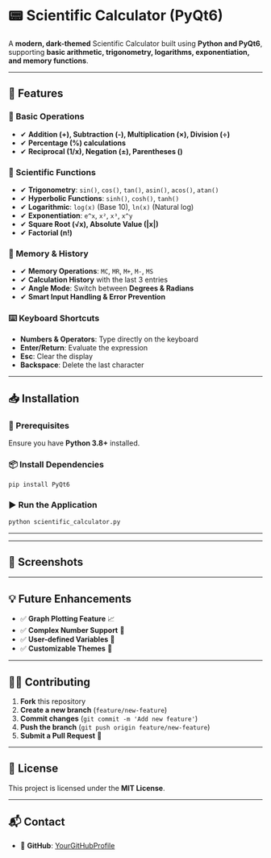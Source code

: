 # 📟 Scientific Calculator (PyQt6)

A **modern, dark-themed** Scientific Calculator built using **Python and PyQt6**, supporting **basic arithmetic, trigonometry, logarithms, exponentiation, and memory functions**.



---

## 🚀 Features

### 🔢 Basic Operations

- ✔ **Addition (+), Subtraction (-), Multiplication (×), Division (÷)**
- ✔ **Percentage (%) calculations**
- ✔ **Reciprocal (1/x), Negation (±), Parentheses ()**

### 📐 Scientific Functions

- ✔ **Trigonometry**: `sin()`, `cos()`, `tan()`, `asin()`, `acos()`, `atan()`
- ✔ **Hyperbolic Functions**: `sinh()`, `cosh()`, `tanh()`
- ✔ **Logarithmic**: `log(x)` (Base 10), `ln(x)` (Natural log)
- ✔ **Exponentiation**: `e^x`, `x²`, `x³`, `x^y`
- ✔ **Square Root (√x), Absolute Value (|x|)**
- ✔ **Factorial (n!)**

### 🎯 Memory & History

- ✔ **Memory Operations**: `MC`, `MR`, `M+`, `M-`, `MS`
- ✔ **Calculation History** with the last 3 entries
- ✔ **Angle Mode**: Switch between **Degrees & Radians**
- ✔ **Smart Input Handling & Error Prevention**

### ⌨️ Keyboard Shortcuts

- **Numbers & Operators**: Type directly on the keyboard
- **Enter/Return**: Evaluate the expression
- **Esc**: Clear the display
- **Backspace**: Delete the last character

---

## 📥 Installation

### 🔧 Prerequisites

Ensure you have **Python 3.8+** installed.

### 📦 Install Dependencies

```sh
pip install PyQt6
```

### ▶️ Run the Application

```sh
python scientific_calculator.py
```

---

---

## 📸 Screenshots



---

## 💡 Future Enhancements

- ✅ **Graph Plotting Feature** 📈
- ✅ **Complex Number Support** 🔢
- ✅ **User-defined Variables** 📌
- ✅ **Customizable Themes** 🎨

---

## 👨‍💻 Contributing

1. **Fork** this repository
2. **Create a new branch** (`feature/new-feature`)
3. **Commit changes** (`git commit -m 'Add new feature'`)
4. **Push the branch** (`git push origin feature/new-feature`)
5. **Submit a Pull Request** 🚀

---

## 📜 License

This project is licensed under the **MIT License**.

---

## 📬 Contact

- 🔗 **GitHub**: [YourGitHubProfile](https://github.com/Ritinikhil/)

